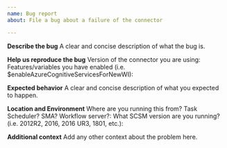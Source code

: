 ```yaml
---
name: Bug report
about: File a bug about a failure of the connector

---
```


**Describe the bug**
A clear and concise description of what the bug is.

**Help us reproduce the bug**
Version of the connector you are using:
Features/variables you have enabled (i.e. $enableAzureCognitiveServicesForNewWI):

**Expected behavior**
A clear and concise description of what you expected to happen.

**Location and Environment**
Where are you running this from? Task Scheduler? SMA? Workflow server?:
What SCSM version are you running? (i.e. 2012R2, 2016, 2016 UR3, 1801, etc.): 

**Additional context**
Add any other context about the problem here.
